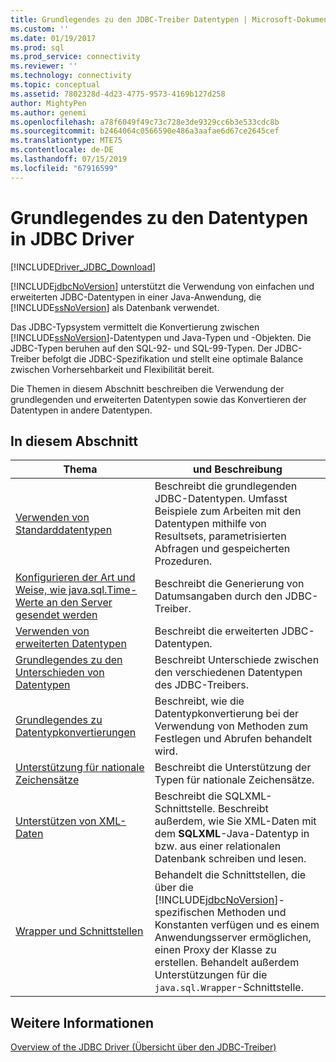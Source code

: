 ```yaml
---
title: Grundlegendes zu den JDBC-Treiber Datentypen | Microsoft-Dokumentation
ms.custom: ''
ms.date: 01/19/2017
ms.prod: sql
ms.prod_service: connectivity
ms.reviewer: ''
ms.technology: connectivity
ms.topic: conceptual
ms.assetid: 7802328d-4d23-4775-9573-4169b127d258
author: MightyPen
ms.author: genemi
ms.openlocfilehash: a78f6049f49c73c728e3de9329cc6b3e533cdc8b
ms.sourcegitcommit: b2464064c0566590e486a3aafae6d67ce2645cef
ms.translationtype: MTE75
ms.contentlocale: de-DE
ms.lasthandoff: 07/15/2019
ms.locfileid: "67916599"
---
```

# <a name="understanding-the-jdbc-driver-data-types"></a>Grundlegendes zu den Datentypen in JDBC Driver

[!INCLUDE[Driver_JDBC_Download](../../includes/driver_jdbc_download.md)]

[!INCLUDE[jdbcNoVersion](../../includes/jdbcnoversion_md.md)] unterstützt die Verwendung von einfachen und erweiterten JDBC-Datentypen in einer Java-Anwendung, die [!INCLUDE[ssNoVersion](../../includes/ssnoversion-md.md)] als Datenbank verwendet.  
  
Das JDBC-Typsystem vermittelt die Konvertierung zwischen [!INCLUDE[ssNoVersion](../../includes/ssnoversion-md.md)]-Datentypen und Java-Typen und -Objekten. Die JDBC-Typen beruhen auf den SQL-92- und SQL-99-Typen. Der JDBC-Treiber befolgt die JDBC-Spezifikation und stellt eine optimale Balance zwischen Vorhersehbarkeit und Flexibilität bereit.  
  
Die Themen in diesem Abschnitt beschreiben die Verwendung der grundlegenden und erweiterten Datentypen sowie das Konvertieren der Datentypen in andere Datentypen.  
  
## <a name="in-this-section"></a>In diesem Abschnitt  
  
| Thema                                                                                                                                            | und Beschreibung                                                                                                                                                                                                                                                          |
| ------------------------------------------------------------------------------------------------------------------------------------------------ | -------------------------------------------------------------------------------------------------------------------------------------------------------------------------------------------------------------------------------------------------------------------- |
| [Verwenden von Standarddatentypen](../../connect/jdbc/using-basic-data-types.md)                                                                           | Beschreibt die grundlegenden JDBC-Datentypen. Umfasst Beispiele zum Arbeiten mit den Datentypen mithilfe von Resultsets, parametrisierten Abfragen und gespeicherten Prozeduren.                                                                                                        |
| [Konfigurieren der Art und Weise, wie java.sql.Time-Werte an den Server gesendet werden](../../connect/jdbc/configuring-how-java-sql-time-values-are-sent-to-the-server.md) | Beschreibt die Generierung von Datumsangaben durch den JDBC-Treiber.                                                                                                                                                                                                                       |
| [Verwenden von erweiterten Datentypen](../../connect/jdbc/using-advanced-data-types.md)                                                                     | Beschreibt die erweiterten JDBC-Datentypen.                                                                                                                                                                                                                              |
| [Grundlegendes zu den Unterschieden von Datentypen](../../connect/jdbc/understanding-data-type-differences.md)                                                 | Beschreibt Unterschiede zwischen den verschiedenen Datentypen des JDBC-Treibers.                                                                                                                                                                                                    |
| [Grundlegendes zu Datentypkonvertierungen](../../connect/jdbc/understanding-data-type-conversions.md)                                                 | Beschreibt, wie die Datentypkonvertierung bei der Verwendung von Methoden zum Festlegen und Abrufen behandelt wird.                                                                                                                                                                                  |
| [Unterstützung für nationale Zeichensätze](../../connect/jdbc/national-character-set-support.md)                                                           | Beschreibt die Unterstützung der Typen für nationale Zeichensätze.                                                                                                                                                                                                          |
| [Unterstützen von XML-Daten](../../connect/jdbc/supporting-xml-data.md)                                                                                 | Beschreibt die SQLXML-Schnittstelle. Beschreibt außerdem, wie Sie XML-Daten mit dem **SQLXML**-Java-Datentyp in bzw. aus einer relationalen Datenbank schreiben und lesen.                                                                                                             |
| [Wrapper und Schnittstellen](../../connect/jdbc/wrappers-and-interfaces.md)                                                                         | Behandelt die Schnittstellen, die über die [!INCLUDE[jdbcNoVersion](../../includes/jdbcnoversion_md.md)]-spezifischen Methoden und Konstanten verfügen und es einem Anwendungsserver ermöglichen, einen Proxy der Klasse zu erstellen. Behandelt außerdem Unterstützungen für die `java.sql.Wrapper`-Schnittstelle. |
  
## <a name="see-also"></a>Weitere Informationen

[Overview of the JDBC Driver (Übersicht über den JDBC-Treiber)](../../connect/jdbc/overview-of-the-jdbc-driver.md)  
